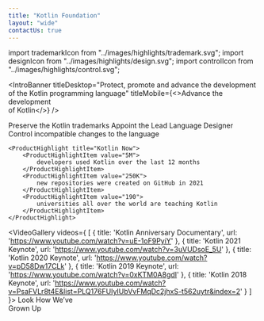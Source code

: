 ```yaml
---
title: "Kotlin Foundation"
layout: "wide"
contactUs: true
---
```

import trademarkIcon from "../images/highlights/trademark.svg";
import designIcon from "../images/highlights/design.svg";
import controlIcon from "../images/highlights/control.svg";

<IntroBanner
  titleDesktop="Protect, promote and&nbsp;advance the development of the&nbsp;Kotlin programming language"
  titleMobile={<>Advance the development <br/>of Kotlin</>}
/>

<KtlLayout>
    <ProductHighlight title="Key Goals" link={{title: 'Foundation Structure →', href: '/structure/'}}>
        <ProductHighlightItem icon={trademarkIcon}>
            Preserve the Kotlin trademarks
        </ProductHighlightItem>
        <ProductHighlightItem icon={designIcon}>
            Appoint the Lead Language Designer
        </ProductHighlightItem>
        <ProductHighlightItem icon={controlIcon}>
            Control incompatible changes to&nbsp;the&nbsp;language
        </ProductHighlightItem>
    </ProductHighlight>

    <ProductHighlight title="Kotlin Now">
        <ProductHighlightItem value="5M">
            developers used Kotlin over the last 12 months
        </ProductHighlightItem>
        <ProductHighlightItem value="250K">
            new repositories were created on GitHub in 2021
        </ProductHighlightItem>
        <ProductHighlightItem value="190">
            universities all over the world are teaching Kotlin
        </ProductHighlightItem>
    </ProductHighlight>
</KtlLayout>

<VideoGallery videos={
  [
    {
      title: 'Kotlin Anniversary Documentary',
      url: 'https://www.youtube.com/watch?v=uE-1oF9PyiY'
    },
    {
      title: 'Kotlin 2021 Keynote',
      url: 'https://www.youtube.com/watch?v=3uVUDsoE_5U'
    },
    {
      title: 'Kotlin 2020 Keynote',
      url: 'https://www.youtube.com/watch?v=pD58Dw17CLk'
    },
    {
      title: 'Kotlin 2019 Keynote',
      url: 'https://www.youtube.com/watch?v=0xKTM0A8gdI'
    },
    {
      title: 'Kotlin 2018 Keynote',
      url: 'https://www.youtube.com/watch?v=PsaFVLr8t4E&list=PLQ176FUIyIUbVvFMqDc2jhxS-t562uytr&index=2'
    }
  ]
}>
    Look How We’ve<br/>Grown Up
</VideoGallery>
